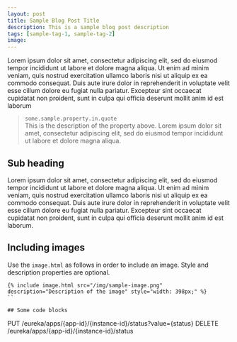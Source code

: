 ```yaml
---
layout: post
title: Sample Blog Post Title
description: This is a sample blog post description
tags: [sample-tag-1, sample-tag-2]
image:
---
```


Lorem ipsum dolor sit amet, consectetur adipiscing elit, sed do eiusmod tempor incididunt ut labore et dolore magna aliqua. Ut enim ad minim veniam, quis nostrud exercitation ullamco laboris nisi ut aliquip ex ea commodo consequat. Duis aute irure dolor in reprehenderit in voluptate velit esse cillum dolore eu fugiat nulla pariatur. Excepteur sint occaecat cupidatat non proident, sunt in culpa qui officia deserunt mollit anim id est laborum

> `some.sample.property.in.quote`   
> This is the description of the property above. Lorem ipsum dolor sit amet, consectetur adipiscing elit, sed do eiusmod tempor incididunt ut labore et dolore magna aliqua.

## Sub heading
Lorem ipsum dolor sit amet, consectetur adipiscing elit, sed do eiusmod tempor incididunt ut labore et dolore magna aliqua. Ut enim ad minim veniam, quis nostrud exercitation ullamco laboris nisi ut aliquip ex ea commodo consequat. Duis aute irure dolor in reprehenderit in voluptate velit esse cillum dolore eu fugiat nulla pariatur. Excepteur sint occaecat cupidatat non proident, sunt in culpa qui officia deserunt mollit anim id est laborum.

## Including images
Use the `image.html` as follows in order to include an image. Style and description properties are optional.
```
{% include image.html src="/img/sample-image.png" description="Description of the image" style="width: 398px;" %}
``

## Some code blocks
```
PUT    /eureka/apps/{app-id}/{instance-id}/status?value={status}
DELETE /eureka/apps/{app-id}/{instance-id}/status
```
